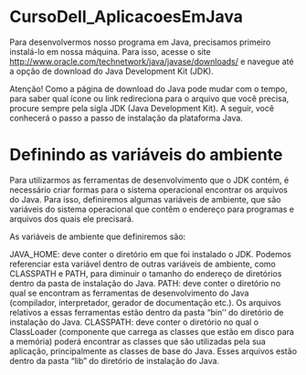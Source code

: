 # CursoDell_AplicacoesEmJava

Para desenvolvermos nosso programa em Java, precisamos primeiro instalá-lo em nossa máquina. 
Para isso, acesse o site http://www.oracle.com/technetwork/java/javase/downloads/ e navegue até a opção de download do Java Development Kit (JDK). 

Atenção! 
Como a página de download do Java pode mudar com o tempo, para saber qual ícone ou link redireciona para o arquivo que você precisa, 
procure sempre pela sigla JDK (Java Development Kit). A seguir, você conhecerá o passo a passo de instalação da plataforma Java.

# Definindo as variáveis do ambiente
Para utilizarmos as ferramentas de desenvolvimento que o JDK contém, é necessário criar formas para o sistema operacional encontrar os arquivos do Java. 
Para isso, definiremos algumas variáveis de ambiente, que são variáveis do sistema operacional que contêm o endereço para programas e arquivos dos quais ele precisará. 

As variáveis de ambiente que definiremos são:

JAVA_HOME: deve conter o diretório em que foi instalado o JDK. Podemos referenciar esta variável dentro de outras variáveis de ambiente, como CLASSPATH e PATH, para diminuir o tamanho do endereço de diretórios dentro da pasta de instalação do Java.
PATH: deve conter o diretório no qual se encontram as ferramentas de desenvolvimento do Java (compilador, interpretador, gerador de documentação etc.). Os arquivos relativos a essas ferramentas estão dentro da pasta “bin’’ do diretório de instalação do Java.
CLASSPATH: deve conter o diretório no qual o ClassLoader (componente que carrega as classes que estão em disco para a memória) poderá encontrar as classes que são utilizadas pela sua aplicação, principalmente as classes de base do Java. Esses arquivos estão dentro da pasta “lib” do diretório de instalação do Java.
